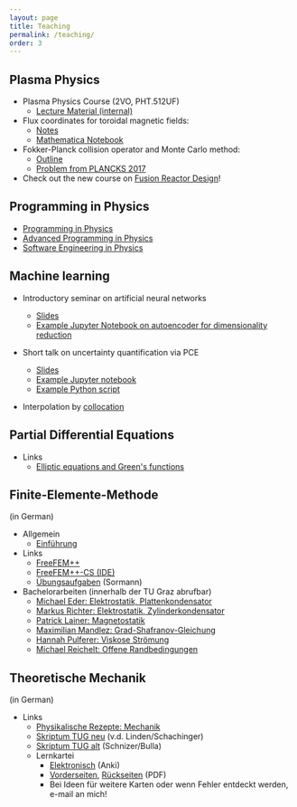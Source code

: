 ```yaml
---
layout: page
title: Teaching
permalink: /teaching/
order: 3
---
```


Plasma Physics
--------------
* Plasma Physics Course (2VO, PHT.512UF)
    * [Lecture Material (internal)](https://itp.tugraz.at/~ert/assets/internal/plasma/)
* Flux coordinates for toroidal magnetic fields:
    * [Notes](https://itp.tugraz.at/~ert/assets/modelltokamak.pdf)
    * [Mathematica Notebook](https://itp.tugraz.at/~ert/assets/modelltokamak.nb)
* Fokker-Planck collision operator and Monte Carlo method:
    * [Outline](https://itp.tugraz.at/~ert/assets/kinetic.pdf)
    * [Problem from PLANCKS 2017](https://itp.tugraz.at/~ert/assets/example_plasma_2.pdf)
* Check out the new course on [Fusion Reactor Design](https://online.tugraz.at/tug_online/wbLv.wbShowLVDetail?pStpSpNr=423064)!

Programming in Physics
----------------------
* [Programming in Physics](https://online.tugraz.at/tug_online/wbLv.wbShowLVDetail?pStpSpNr=403515)
* [Advanced Programming in Physics](https://online.tugraz.at/tug_online/wbLv.wbShowLVDetail?pStpSpNr=404025)
* [Software Engineering in Physics](https://online.tugraz.at/tug_online/wbLv.wbShowLVDetail?pStpSpNr=410565)

Machine learning
----------------
* Introductory seminar on artificial neural networks
	* [Slides](https://itp.tugraz.at/~ert/assets/neuralnet/Albert2018_Seminar_Neuralnet.pdf)
	* [Example Jupyter Notebook on autoencoder for dimensionality reduction](https://itp.tugraz.at/~ert/assets/neuralnet/autoencoder.ipynb)

* Short talk on uncertainty quantification via PCE
	* [Slides](https://itp.tugraz.at/~ert/assets/pce/Albert2018_Seminar_PCE.pdf)
	* [Example Jupyter notebook](https://itp.tugraz.at/~ert/assets/pce/pce.ipynb)
	* [Example Python script](https://itp.tugraz.at/~ert/assets/pce/pce.py)
	
* Interpolation by [collocation](https://github.com/krystophny/krystophny.github.io/blob/master/assets/teaching/interp_colloc.ipynb)


Partial Differential Equations
------------------------------

* Links
    * [Elliptic equations and Green's functions](http://www1.maths.leeds.ac.uk/~kersale/Teach/M3414/Notes/chap4.pdf)


Finite-Elemente-Methode
-----------------------
(in German)

* Allgemein
    * [Einführung](https://itp.tugraz.at/~ert/assets/fem.pdf)
* Links
    * [FreeFEM++](http://www.freefem.org/ff++/index.htm)
    * [FreeFEM++-CS (IDE)](http://www.ann.jussieu.fr/~lehyaric/ffcs/index.htm)
    * [Übungsaufgaben](https://itp.tugraz.at/LV/sormann/AKNumPhysik/) (Sormann)
* Bachelorarbeiten (innerhalb der TU Graz abrufbar)
    * [Michael Eder: Elektrostatik, Plattenkondensator](https://itp.tugraz.at/Lokales-TU/Arbeiten/Bakk/Eder_Michael_-_Loesung_elektrostatischer_Probleme_mit_Hilfe_der_Finite-Elemente-Methode_unter_Verwendung_der_Software_FreeFEM++_-_Teil_A_Plattenkondensator_-_2015-08-19.pdf)
    * [Markus Richter: Elektrostatik, Zylinderkondensator](https://itp.tugraz.at/Lokales-TU/Arbeiten/Bakk/Richter_Markus_-_Loesung_elektrostatischer_Probleme_mit_Hilfe_der_Finite-Elemente-Methode_unter_Verwendung_der_Software_FreeFEM++_-_Teil_B_Zylinderkondensator_-_2015-08-19.pdf)
    * [Patrick Lainer: Magnetostatik](https://itp.tugraz.at/Lokales-TU/Arbeiten/Bakk/Lainer_Patrick_-_Magnetostatik_im_Ringtorus_mit_der_Finite-Elemente-Methode_-_2016-04-30.pdf)
    * [Maximilian Mandlez: Grad-Shafranov-Gleichung](https://itp.tugraz.at/Lokales-TU/Arbeiten/Bakk/Mandlez_Maximilian_-_Loesung_der_Grad-Shafranov-Gleichung_mit_der_Finite-Elemente-Methode_-_2017-08-11.pdf)
    * [Hannah Pulferer: Viskose Str&ouml;mung](https://itp.tugraz.at/Lokales-TU/Arbeiten/Bakk/Pulferer_Hannah_-_Creeping_flow_of_an_incompressible_viscous_fluid_-_Numerical_treatment_of_time-independent_and_time-dependent_Stokes_equation_via_FreeFem++_-_2018-01-02.pdf)
    * [Michael Reichelt: Offene Randbedingungen](https://itp.tugraz.at/Lokales-TU/Arbeiten/Bakk/Reichelt_Michael_-_Unbounded_Electrostatic_Problems_numerical_and_analytic_treatment-_2017-05-19.pdf)


Theoretische Mechanik
---------------------
(in German)

* Links
    * [Physikalische Rezepte: Mechanik](https://link.springer.com/book/10.1007%2F978-3-662-57297-9)
    * [Skriptum TUG neu](https://itp.tugraz.at/LV/ewald/AM/) (v.d.
Linden/Schachinger)
    * [Skriptum TUG alt](https://itp.tugraz.at/LV/schnizer/Analytische_Mechanik/)
(Schnizer/Bulla)
    * Lernkartei
	    * [Elektronisch](https://ankiweb.net/shared/info/173032343) (Anki)
		* [Vorderseiten](https://itp.tugraz.at/~ert/assets/tm_0.pdf), [R&uuml;ckseiten](/assets/tm_1.pdf) (PDF)
		* Bei Ideen f&uuml;r weitere Karten oder wenn Fehler entdeckt werden, e-mail an mich!
